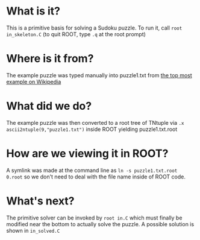 # What is it?
This is a primitive basis for solving a Sudoku puzzle.  To run it, call `root in_skeleton.C` (to quit ROOT, type `.q` at the root prompt)

# Where is it from?

The example puzzle was typed manually into puzzle1.txt from [the top most example on Wikipedia](https://en.wikipedia.org/wiki/Sudoku)

# What did we do?

The example puzzle was then converted to a root tree of TNtuple via `.x ascii2ntuple(9,"puzzle1.txt")` inside ROOT yielding puzzle1.txt.root

# How are we viewing it in ROOT?

A symlink was made at the command line as `ln -s puzzle1.txt.root 0.root` so we don't need to deal with the file name inside of ROOT code.

# What's next?

The primitive solver can be invoked by `root in.C` which must finally be modified near the bottom to actually solve the puzzle.  A possible solution is shown in `in_solved.C`
